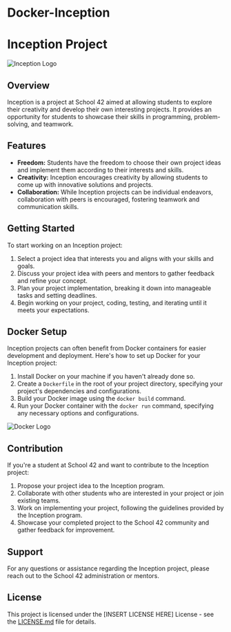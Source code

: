 # Docker-Inception
# Inception Project

![Inception Logo](inception_logo.png)

## Overview

Inception is a project at School 42 aimed at allowing students to explore their creativity and develop their own interesting projects. It provides an opportunity for students to showcase their skills in programming, problem-solving, and teamwork.

## Features

- **Freedom:** Students have the freedom to choose their own project ideas and implement them according to their interests and skills.
- **Creativity:** Inception encourages creativity by allowing students to come up with innovative solutions and projects.
- **Collaboration:** While Inception projects can be individual endeavors, collaboration with peers is encouraged, fostering teamwork and communication skills.

## Getting Started

To start working on an Inception project:

1. Select a project idea that interests you and aligns with your skills and goals.
2. Discuss your project idea with peers and mentors to gather feedback and refine your concept.
3. Plan your project implementation, breaking it down into manageable tasks and setting deadlines.
4. Begin working on your project, coding, testing, and iterating until it meets your expectations.

## Docker Setup

Inception projects can often benefit from Docker containers for easier development and deployment. Here's how to set up Docker for your Inception project:

1. Install Docker on your machine if you haven't already done so.
2. Create a `Dockerfile` in the root of your project directory, specifying your project's dependencies and configurations.
3. Build your Docker image using the `docker build` command.
4. Run your Docker container with the `docker run` command, specifying any necessary options and configurations.

![Docker Logo](docker_logo.png)

## Contribution

If you're a student at School 42 and want to contribute to the Inception project:

1. Propose your project idea to the Inception program.
2. Collaborate with other students who are interested in your project or join existing teams.
3. Work on implementing your project, following the guidelines provided by the Inception program.
4. Showcase your completed project to the School 42 community and gather feedback for improvement.

## Support

For any questions or assistance regarding the Inception project, please reach out to the School 42 administration or mentors.

## License

This project is licensed under the [INSERT LICENSE HERE] License - see the [LICENSE.md](LICENSE.md) file for details.

